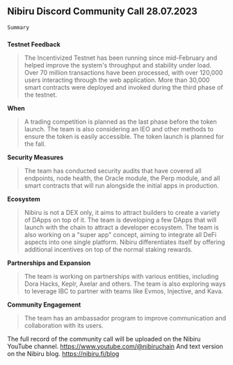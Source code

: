 
## Nibiru Discord Community Call 28.07.2023
`Summary`
###


**Testnet Feedback**
> The Incentivized Testnet has been running since mid-February and helped improve the system's throughput and stability under load. Over 70 million transactions have been processed, with over 120,000 users interacting through the web application. More than 30,000 smart contracts were deployed and invoked during the third phase of the testnet.

**When**
> A trading competition is planned as the last phase before the token launch. The team is also considering an IEO and other methods to ensure the token is easily accessible. The token launch is planned for the fall.

**Security Measures**
> The team has conducted security audits that have covered all endpoints, node health, the Oracle module, the Perp module, and all smart contracts that will run alongside the initial apps in production.

**Ecosystem**
> Nibiru is not a DEX only, it aims to attract builders to create a variety of DApps on top of it. The team is developing a few DApps that will launch with the chain to attract a developer ecosystem. The team is also working on a "super app" concept, aiming to integrate all DeFi aspects into one single platform. Nibiru differentiates itself by offering additional incentives on top of the normal staking rewards.

**Partnerships and Expansion**
> The team is working on partnerships with various entities, including Dora Hacks, Keplr, Axelar and others. The team is also exploring ways to leverage IBC to partner with teams like Evmos, Injective, and Kava.

**Community Engagement**
> The team has an ambassador program to improve communication and collaboration with its users.


The full record of the community call will be uploaded on the Nibiru YouTube channel. https://www.youtube.com/@nibiruchain
And text version on the Nibiru blog. https://nibiru.fi/blog
